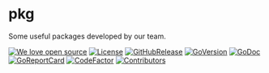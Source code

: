 # pkg

Some useful packages developed by our team.

[![We love open source](https://img.shields.io/badge/we_love-open_source-blue)](./LICENSE)
[![License](https://img.shields.io/github/license/adobaai/pkg)](./LICENSE)
[![GitHubRelease](https://img.shields.io/github/release/adobaai/pkg)](https://github.com/adobaai/pkg/releases)
[![GoVersion](https://img.shields.io/github/go-mod/go-version/adobaai/pkg)](./go.mod)
[![GoDoc](https://pkg.go.dev/badge/github.com/adobaai/pkg)](https://pkg.go.dev/github.com/adobaai/pkg)
[![GoReportCard](https://goreportcard.com/badge/adobaai/pkg)](https://goreportcard.com/report/github.com/adobaai/pkg)
[![CodeFactor](https://www.codefactor.io/repository/github/adobaai/pkg/badge)](https://www.codefactor.io/repository/github/adobaai/pkg)
[![Contributors](https://img.shields.io/github/contributors/adobaai/pkg)](https://github.com/adobaai/pkg/graphs/contributors)
